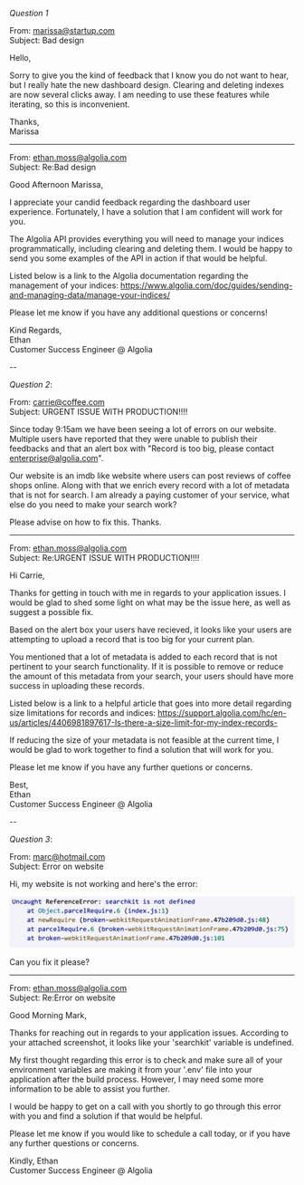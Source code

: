 *Question 1*  

 
From: marissa@startup.com  
Subject:  Bad design  

Hello,  
  
Sorry to give you the kind of feedback that I know you do not want to hear, but I really hate the new dashboard design. Clearing and deleting indexes are now several clicks away. I am needing to use these features while iterating, so this is inconvenient.  
   
Thanks,  
Marissa  

---

From: ethan.moss@algolia.com  
Subject: Re:Bad design

Good Afternoon Marissa,

I appreciate your candid feedback regarding the dashboard user experience. Fortunately, I have a solution that I am confident will work for you. 

The Algolia API provides everything you will need to manage your indices programmatically, including clearing and deleting them. I would be happy to send you some examples of the API in action if that would be helpful.

Listed below is a link to the Algolia documentation regarding the management of your indices:
https://www.algolia.com/doc/guides/sending-and-managing-data/manage-your-indices/

Please let me know if you have any additional questions or concerns!

Kind Regards,  
Ethan  
Customer Success Engineer @ Algolia
  
--

*Question 2*:   
  
From: carrie@coffee.com  
Subject: URGENT ISSUE WITH PRODUCTION!!!!  
  
Since today 9:15am we have been seeing a lot of errors on our website. Multiple users have reported that they were unable to publish their feedbacks and that an alert box with "Record is too big, please contact enterprise@algolia.com".  
  
Our website is an imdb like website where users can post reviews of coffee shops online. Along with that we enrich every record with a lot of metadata that is not for search. I am already a paying customer of your service, what else do you need to make your search work?  
  
Please advise on how to fix this. Thanks.   

---

From: ethan.moss@algolia.com  
Subject: Re:URGENT ISSUE WITH PRODUCTION!!!!  

Hi Carrie,

Thanks for getting in touch with me in regards to your application issues. I would be glad to shed some light on what may be the issue here, as well as suggest a possible fix.

Based on the alert box your users have recieved, it looks like your users are attempting to upload a record that is too big for your current plan. 

You mentioned that a lot of metadata is added to each record that is not pertinent to your search functionality. If it is possible to remove or reduce the amount of this metadata from your search, your users should have more success in uploading these records. 

Listed below is a link to a helpful article that goes into more detail regarding size limitations for records and indices:
https://support.algolia.com/hc/en-us/articles/4406981897617-Is-there-a-size-limit-for-my-index-records-

If reducing the size of your metadata is not feasible at the current time, I would be glad to work together to find a solution that will work for you.

Please let me know if you have any further quetions or concerns.

Best,  
Ethan  
Customer Success Engineer @ Algolia

--

*Question 3*:   


From: marc@hotmail.com  
Subject: Error on website  
  
Hi, my website is not working and here's the error:  
  
![error message](./error.png)  
  
Can you fix it please?  

---

From: ethan.moss@algolia.com  
Subject: Re:Error on website  

Good Morning Mark,

Thanks for reaching out in regards to your application issues. According to your attached screenshot, it looks like your 'searchkit' variable is undefined.

My first thought regarding this error is to check and make sure all of your environment variables are making it from your '.env' file into your application after the build process. However, I may need some more information to be able to assist you further.

I would be happy to get on a call with you shortly to go through this error with you and find a solution if that would be helpful.

Please let me know if you would like to schedule a call today, or if you have any further questions or concerns.

Kindly,
Ethan  
Customer Success Engineer @ Algolia
